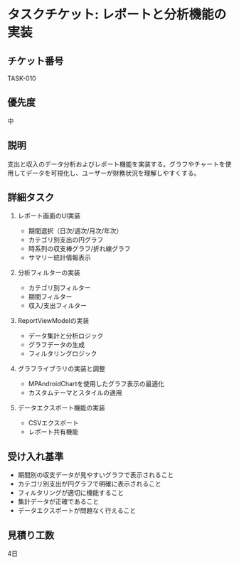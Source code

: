 # タスクチケット: レポートと分析機能の実装

## チケット番号
TASK-010

## 優先度
中

## 説明
支出と収入のデータ分析およびレポート機能を実装する。グラフやチャートを使用してデータを可視化し、ユーザーが財務状況を理解しやすくする。

## 詳細タスク
1. レポート画面のUI実装
   - 期間選択（日次/週次/月次/年次）
   - カテゴリ別支出の円グラフ
   - 時系列の収支棒グラフ/折れ線グラフ
   - サマリー統計情報表示

2. 分析フィルターの実装
   - カテゴリ別フィルター
   - 期間フィルター
   - 収入/支出フィルター

3. ReportViewModelの実装
   - データ集計と分析ロジック
   - グラフデータの生成
   - フィルタリングロジック

4. グラフライブラリの実装と調整
   - MPAndroidChartを使用したグラフ表示の最適化
   - カスタムテーマとスタイルの適用

5. データエクスポート機能の実装
   - CSVエクスポート
   - レポート共有機能

## 受け入れ基準
- 期間別の収支データが見やすいグラフで表示されること
- カテゴリ別支出が円グラフで明確に表示されること
- フィルタリングが適切に機能すること
- 集計データが正確であること
- データエクスポートが問題なく行えること

## 見積り工数
4日
